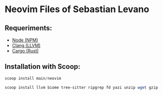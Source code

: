 # Neovim Files of Sebastian Levano

## Requeriments:

- [Node (NPM)](https://formulae.brew.sh/formula/node)
- [Clang (LLVM)](https://formulae.brew.sh/formula/llvm)
- [Cargo (Rust) ](https://doc.rust-lang.org/cargo/getting-started/installation.html)

## Installation with Scoop:

```powershell
scoop install main/neovim
```

```powershell
scoop install llvm biome tree-sitter ripgrep fd yazi unzip wget gzip
```
